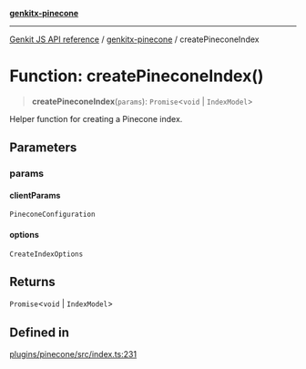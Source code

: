[**genkitx-pinecone**](../README.md)

***

[Genkit JS API reference](../../README.md) / [genkitx-pinecone](../README.md) / createPineconeIndex

# Function: createPineconeIndex()

> **createPineconeIndex**(`params`): `Promise`\<`void` \| `IndexModel`\>

Helper function for creating a Pinecone index.

## Parameters

### params

#### clientParams

`PineconeConfiguration`

#### options

`CreateIndexOptions`

## Returns

`Promise`\<`void` \| `IndexModel`\>

## Defined in

[plugins/pinecone/src/index.ts:231](https://github.com/firebase/genkit/blob/286538acadb0c266800cfa4edc099546226d5af8/js/plugins/pinecone/src/index.ts#L231)
